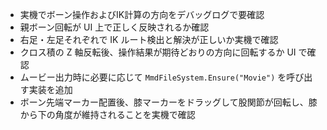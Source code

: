 - 実機でボーン操作およびIK計算の方向をデバッグログで要確認
- 親ボーン回転が UI 上で正しく反映されるか確認
- 右足・左足それぞれで IK ルート検出と解決が正しいか実機で確認
- クロス積の Z 軸反転後、操作結果が期待どおりの方向に回転するか UI で確認
- ムービー出力時に必要に応じて `MmdFileSystem.Ensure("Movie")` を呼び出す実装を追加
- ボーン先端マーカー配置後、膝マーカーをドラッグして股関節が回転し、膝から下の角度が維持されることを実機で確認

